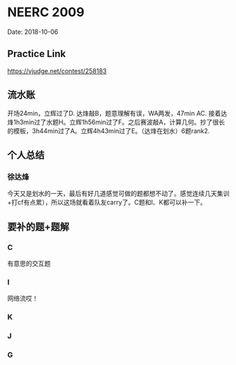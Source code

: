 # NEERC 2009
Date: 2018-10-06

## Practice Link
https://vjudge.net/contest/258183

## 流水账
开场24min，立辉过了D. 达烽敲B，题意理解有误，WA两发，47min AC. 接着达烽1h3min过了水题H。立辉1h56min过了F。之后赛波敲A，计算几何。抄了很长的模板，3h44min过了A。立辉4h43min过了E。（达烽在划水）6题rank2.

## 个人总结
### 徐达烽
今天又是划水的一天，最后有好几道感觉可做的题都想不动了。感觉连续几天集训+打cf有点累），所以这场就看着队友carry了。C题和I、K都可以补一下。

## 要补的题+题解
### C
有意思的交互题
### I
网络流哎！
### K
### J
### G


